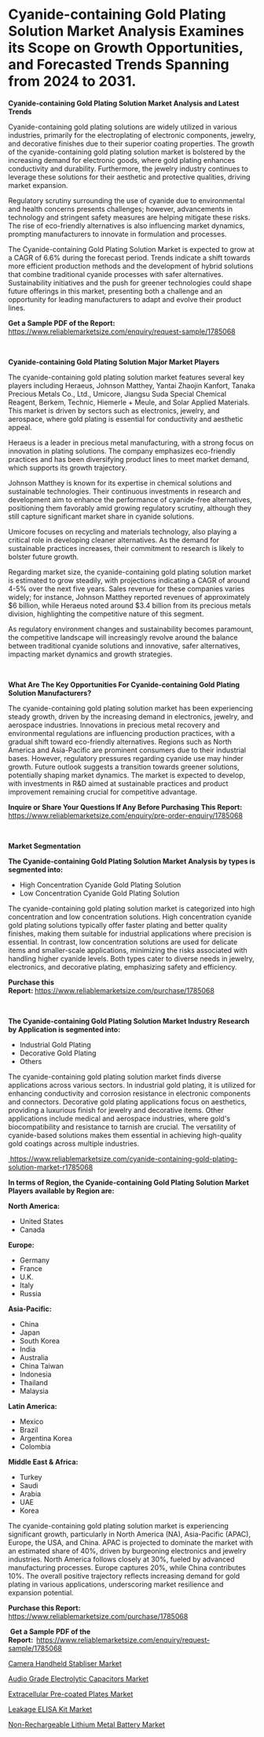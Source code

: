 <p><h1>Cyanide-containing Gold Plating Solution Market Analysis Examines its Scope on Growth Opportunities, and Forecasted Trends Spanning from 2024 to 2031.</h1></p><p><strong>Cyanide-containing Gold Plating Solution Market Analysis and Latest Trends</strong></p>
<p><p>Cyanide-containing gold plating solutions are widely utilized in various industries, primarily for the electroplating of electronic components, jewelry, and decorative finishes due to their superior coating properties. The growth of the cyanide-containing gold plating solution market is bolstered by the increasing demand for electronic goods, where gold plating enhances conductivity and durability. Furthermore, the jewelry industry continues to leverage these solutions for their aesthetic and protective qualities, driving market expansion.</p><p>Regulatory scrutiny surrounding the use of cyanide due to environmental and health concerns presents challenges; however, advancements in technology and stringent safety measures are helping mitigate these risks. The rise of eco-friendly alternatives is also influencing market dynamics, prompting manufacturers to innovate in formulation and processes.</p><p>The Cyanide-containing Gold Plating Solution Market is expected to grow at a CAGR of 6.6% during the forecast period. Trends indicate a shift towards more efficient production methods and the development of hybrid solutions that combine traditional cyanide processes with safer alternatives. Sustainability initiatives and the push for greener technologies could shape future offerings in this market, presenting both a challenge and an opportunity for leading manufacturers to adapt and evolve their product lines.</p></p>
<p><strong>Get a Sample PDF of the Report:&nbsp;</strong> <a href="https://www.reliablemarketsize.com/enquiry/request-sample/1785068?utm_campaign=1175&utm_medium=2&utm_source=Github&utm_content=ia&utm_term=13102024&utm_id=cyanide-containing-gold-plating-solution">https://www.reliablemarketsize.com/enquiry/request-sample/1785068</a></p>
<p>&nbsp;</p>
<p><strong>Cyanide-containing Gold Plating Solution Major Market Players</strong></p>
<p><p>The cyanide-containing gold plating solution market features several key players including Heraeus, Johnson Matthey, Yantai Zhaojin Kanfort, Tanaka Precious Metals Co., Ltd., Umicore, Jiangsu Suda Special Chemical Reagent, Berkem, Technic, Hiemerle + Meule, and Solar Applied Materials. This market is driven by sectors such as electronics, jewelry, and aerospace, where gold plating is essential for conductivity and aesthetic appeal.</p><p>Heraeus is a leader in precious metal manufacturing, with a strong focus on innovation in plating solutions. The company emphasizes eco-friendly practices and has been diversifying product lines to meet market demand, which supports its growth trajectory.</p><p>Johnson Matthey is known for its expertise in chemical solutions and sustainable technologies. Their continuous investments in research and development aim to enhance the performance of cyanide-free alternatives, positioning them favorably amid growing regulatory scrutiny, although they still capture significant market share in cyanide solutions.</p><p>Umicore focuses on recycling and materials technology, also playing a critical role in developing cleaner alternatives. As the demand for sustainable practices increases, their commitment to research is likely to bolster future growth.</p><p>Regarding market size, the cyanide-containing gold plating solution market is estimated to grow steadily, with projections indicating a CAGR of around 4-5% over the next five years. Sales revenue for these companies varies widely; for instance, Johnson Matthey reported revenues of approximately $6 billion, while Heraeus noted around $3.4 billion from its precious metals division, highlighting the competitive nature of this segment.</p><p>As regulatory environment changes and sustainability becomes paramount, the competitive landscape will increasingly revolve around the balance between traditional cyanide solutions and innovative, safer alternatives, impacting market dynamics and growth strategies.</p></p>
<p>&nbsp;</p>
<p><strong>What Are The Key Opportunities For Cyanide-containing Gold Plating Solution Manufacturers?</strong></p>
<p><p>The cyanide-containing gold plating solution market has been experiencing steady growth, driven by the increasing demand in electronics, jewelry, and aerospace industries. Innovations in precious metal recovery and environmental regulations are influencing production practices, with a gradual shift toward eco-friendly alternatives. Regions such as North America and Asia-Pacific are prominent consumers due to their industrial bases. However, regulatory pressures regarding cyanide use may hinder growth. Future outlook suggests a transition towards greener solutions, potentially shaping market dynamics. The market is expected to develop, with investments in R&D aimed at sustainable practices and product improvement remaining crucial for competitive advantage.</p></p>
<p><strong>Inquire or Share Your Questions If Any Before Purchasing This Report:</strong> <a href="https://www.reliablemarketsize.com/enquiry/pre-order-enquiry/1785068?utm_campaign=1175&utm_medium=2&utm_source=Github&utm_content=ia&utm_term=13102024&utm_id=cyanide-containing-gold-plating-solution">https://www.reliablemarketsize.com/enquiry/pre-order-enquiry/1785068</a></p>
<p>&nbsp;</p>
<p><strong>Market Segmentation</strong></p>
<p><strong>The Cyanide-containing Gold Plating Solution Market Analysis by types is segmented into:</strong></p>
<p><ul><li>High Concentration Cyanide Gold Plating Solution</li><li>Low Concentration Cyanide Gold Plating Solution</li></ul></p>
<p><p>The cyanide-containing gold plating solution market is categorized into high concentration and low concentration solutions. High concentration cyanide gold plating solutions typically offer faster plating and better quality finishes, making them suitable for industrial applications where precision is essential. In contrast, low concentration solutions are used for delicate items and smaller-scale applications, minimizing the risks associated with handling higher cyanide levels. Both types cater to diverse needs in jewelry, electronics, and decorative plating, emphasizing safety and efficiency.</p></p>
<p><strong>Purchase this Report:&nbsp;</strong><a href="https://www.reliablemarketsize.com/purchase/1785068?utm_campaign=1175&utm_medium=2&utm_source=Github&utm_content=ia&utm_term=13102024&utm_id=cyanide-containing-gold-plating-solution">https://www.reliablemarketsize.com/purchase/1785068</a></p>
<p>&nbsp;</p>
<p><strong>The Cyanide-containing Gold Plating Solution Market Industry Research by Application is segmented into:</strong></p>
<p><ul><li>Industrial Gold Plating</li><li>Decorative Gold Plating</li><li>Others</li></ul></p>
<p><p>The cyanide-containing gold plating solution market finds diverse applications across various sectors. In industrial gold plating, it is utilized for enhancing conductivity and corrosion resistance in electronic components and connectors. Decorative gold plating applications focus on aesthetics, providing a luxurious finish for jewelry and decorative items. Other applications include medical and aerospace industries, where gold's biocompatibility and resistance to tarnish are crucial. The versatility of cyanide-based solutions makes them essential in achieving high-quality gold coatings across multiple industries.</p></p>
<p><a href="https://www.reliablemarketsize.com/cyanide-containing-gold-plating-solution-market-r1785068?utm_campaign=1175&utm_medium=2&utm_source=Github&utm_content=ia&utm_term=13102024&utm_id=cyanide-containing-gold-plating-solution">&nbsp;https://www.reliablemarketsize.com/cyanide-containing-gold-plating-solution-market-r1785068</a></p>
<p><strong>In terms of Region, the Cyanide-containing Gold Plating Solution Market Players available by Region are:</strong></p>
<p>
    <p> <strong> North America: </strong>
        <ul>
            <li>United States</li>
            <li>Canada</li>
        </ul>
        </p> 
    <p> <strong> Europe: </strong>
        <ul>
            <li>Germany</li>
            <li>France</li>
            <li>U.K.</li>
            <li>Italy</li>
            <li>Russia</li>
        </ul>
        </p> 
    <p> <strong> Asia-Pacific: </strong>
        <ul>
            <li>China</li>
            <li>Japan</li>
            <li>South Korea</li>
            <li>India</li>
            <li>Australia</li>
            <li>China Taiwan</li>
            <li>Indonesia</li>
            <li>Thailand</li>
            <li>Malaysia</li>
        </ul>
        </p> 
    <p> <strong> Latin America: </strong>
        <ul>
            <li>Mexico</li>
            <li>Brazil</li>
            <li>Argentina Korea</li>
            <li>Colombia</li>
        </ul>
        </p> 
    <p> <strong> Middle East & Africa: </strong>
        <ul>
            <li>Turkey</li>
            <li>Saudi</li>
            <li>Arabia</li>
            <li>UAE</li>
            <li>Korea</li>
        </ul>
    </p>
    </p>
<p><p>The cyanide-containing gold plating solution market is experiencing significant growth, particularly in North America (NA), Asia-Pacific (APAC), Europe, the USA, and China. APAC is projected to dominate the market with an estimated share of 40%, driven by burgeoning electronics and jewelry industries. North America follows closely at 30%, fueled by advanced manufacturing processes. Europe captures 20%, while China contributes 10%. The overall positive trajectory reflects increasing demand for gold plating in various applications, underscoring market resilience and expansion potential.</p></p>
<p><strong>Purchase this Report: </strong><a href="https://www.reliablemarketsize.com/purchase/1785068?utm_campaign=1175&utm_medium=2&utm_source=Github&utm_content=ia&utm_term=13102024&utm_id=cyanide-containing-gold-plating-solution">https://www.reliablemarketsize.com/purchase/1785068</a></p>
<p>&nbsp;<strong>Get a Sample PDF of the Report:&nbsp;&nbsp;</strong><a href="https://www.reliablemarketsize.com/enquiry/request-sample/1785068?utm_campaign=1175&utm_medium=2&utm_source=Github&utm_content=ia&utm_term=13102024&utm_id=cyanide-containing-gold-plating-solution">https://www.reliablemarketsize.com/enquiry/request-sample/1785068</a></p>
<p><strong></strong></p>
<p><p><a href="https://www.linkedin.com/pulse/camera-handheld-stabliser-market-size-share-growth-analysis-coync?utm_campaign=1175&utm_medium=2&utm_source=Github&utm_content=ia&utm_term=13102024&utm_id=cyanide-containing-gold-plating-solution">Camera Handheld Stabliser Market</a></p><p><a href="https://github.com/pandorapvdtab/Market-Research-Report-List-1/blob/main/audio-grade-electrolytic-capacitors-market.md?utm_campaign=1175&utm_medium=2&utm_source=Github&utm_content=ia&utm_term=13102024&utm_id=cyanide-containing-gold-plating-solution">Audio Grade Electrolytic Capacitors Market</a></p><p><a href="https://www.linkedin.com/pulse/investment-opportunities-extracellular-pre-coated-plates-oewbe?utm_campaign=1175&utm_medium=2&utm_source=Github&utm_content=ia&utm_term=13102024&utm_id=cyanide-containing-gold-plating-solution">Extracellular Pre-coated Plates Market</a></p><p><a href="https://www.linkedin.com/pulse/market-insights-global-leakage-elisa-kit-forecast-innovation-5qdwe?utm_campaign=1175&utm_medium=2&utm_source=Github&utm_content=ia&utm_term=13102024&utm_id=cyanide-containing-gold-plating-solution">Leakage ELISA Kit Market</a></p><p><a href="https://github.com/barclayn89nmc/Market-Research-Report-List-1/blob/main/non-rechargeable-lithium-metal-battery-market.md?utm_campaign=1175&utm_medium=2&utm_source=Github&utm_content=ia&utm_term=13102024&utm_id=cyanide-containing-gold-plating-solution">Non-Rechargeable Lithium Metal Battery Market</a></p></p>